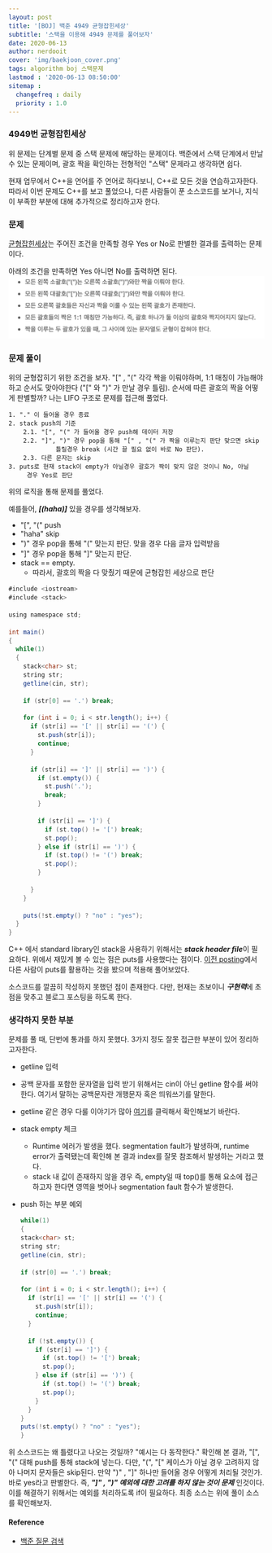 ```yaml
---
layout: post
title: '[BOJ] 백준 4949 균형잡힌세상'
subtitle: '스택을 이용해 4949 문제를 풀어보자'
date: 2020-06-13
author: nerdooit
cover: 'img/baekjoon_cover.png'
tags: algorithm boj 스택문제
lastmod : '2020-06-13 08:50:00'
sitemap :
  changefreq : daily
  priority : 1.0
---
```

### 4949번 균형잡힌세상
위 문제는 단계별 문제 중 스택 문제에 해당하는 문제이다. 백준에서 스택 단계에서 만날 수
있는 문제이며, 괄호 짝을 확인하는 전형적인 "스택" 문제라고 생각하면 쉽다.

현재 업무에서 C++을 언어를 주 언어로 하다보니, C++로 모든 것을 연습하고자한다.
따라서 이번 문제도 C++를 보고 풀었으나, 다른 사람들이 푼 소스코드를 보거나,
	지식이 부족한 부분에 대해 추가적으로 정리하고자 한다.

### 문제
 [균형잡힌세상](https://www.acmicpc.net/problem/4949)는 주어진 조건을 만족할
 경우 Yes or No로 판별한 결과를 출력하는 문제이다.

아래의 조건을 만족하면 Yes 아니면 No를 출력하면 된다.
![고양이 출력](/img/baekjoon_stack_problem1.png)

### 문제 풀이
 위의 균형잡히기 위한 조건을 보자. "[" , "(" 각각 짝을 이뤄야하며, 1:1 매칭이 가능해야하고 순서도 맞아야한다 ("[" 와 ")" 가 만날 경우 틀림). 순서에 따른 괄호의 짝을 어떻게 판별할까? 나는 LIFO 구조로 문제를 접근해 풀었다.

	1. "." 이 들어올 경우 종료
	2. stack push의 기준
		2.1. "[", "(" 가 들어올 경우 push해 데이터 저장
		2.2. "]", ")" 경우 pop을 통해 "[" , "(" 가 짝을 이루는지 판단 맞으면 skip
				 틀릴경우 break (시간 끌 필요 없이 바로 No 판단).
		2.3. 다른 문자는 skip
	3. puts로 현재 stack이 empty가 아닐경우 괄호가 짝이 맞지 않은 것이니 No, 아닐
		 경우 Yes로 판단

 위의 로직을 통해 문제를 풀었다.

 예를들어, ***[(haha)]*** 있을 경우를 생각해보자.
 - "[", "(" push
 - "haha" skip
 - ")" 경우 pop을 통해 "(" 맞는지 판단. 맞을 경우 다음 글자 입력받음
 - "]" 경우 pop을 통해 "]" 맞는지 판단.
 - stack == empty.
	- 따라서, 괄호의 짝을 다 맞췄기 때문에 균형잡힌 세상으로 판단

```java
#include <iostream>
#include <stack>

using namespace std;

int main()
{
  while(1)
  {
    stack<char> st;
    string str;
    getline(cin, str);

    if (str[0] == '.') break;

    for (int i = 0; i < str.length(); i++) {
      if (str[i] == '[' || str[i] == '(') {
        st.push(str[i]);
        continue;
      }

      if (str[i] == ']' || str[i] == ')') {
        if (st.empty()) {
          st.push('.');
          break;
        }

        if (str[i] == ']') {
          if (st.top() != '[') break;
          st.pop();
        } else if (str[i] == ')') {
          if (st.top() != '(') break;
          st.pop();
        }

      }
    }

    puts(!st.empty() ? "no" : "yes");
  }
}
```
C++ 에서 standard library인 stack을 사용하기 위해서는 ***stack header file***이
필요하다. 위에서 재밌게 볼 수 있는 점은 puts를 사용했다는 점이다. [이전 posting](https://nerdooit.github.io/2020/06/06/baekjoon_9012.html)에서 다른 사람이 puts를 활용하는 것을 봤으며 적용해 풀어보았다.

소스코드를 깔끔히 작성하지 못했던 점이 존재한다. 다만, 현재는 초보이니
***구현력***에 초점을 맞추고 블로그 포스팅을 하도록 한다.

### 생각하지 못한 부분
문제를 풀 때, 단번에 통과를 하지 못했다. 3가지 정도 잘못 접근한 부분이 있어
정리하고자한다.

- getline 입력
 - 공백 문자를 포함한 문자열을 입력 받기 위해서는 cin이 아닌 getline 함수를
 써야한다. 여기서 말하는 공백문자란 개행문자 혹은 띄워쓰기를 말한다.
 - getline 같은 경우 다룰 이야기가 많아 [여기]()를 클릭해서 확인해보기 바란다.

- stack empty 체크
	- Runtime 에러가 발생을 했다. segmentation fault가 발생하며, runtime error가
	출력됐는데 확인해 본 결과 index를 잘못 참조해서 발생하는 거라고 했다.
	- stack 내 값이 존재하지 않을 경우 즉, empty일 때 top()를 통해 요소에
	접근하고자 한다면 영역을 벗어나 segmentation fault 함수가 발생한다.

- push 하는 부분 예외

	```java
	while(1)
  {
    stack<char> st;
    string str;
    getline(cin, str);

    if (str[0] == '.') break;

    for (int i = 0; i < str.length(); i++) {
      if (str[i] == '[' || str[i] == '(') {
        st.push(str[i]);
        continue;
      }

      if (!st.empty()) {
        if (str[i] == ']') {
          if (st.top() != '[') break;
          st.pop();
        } else if (str[i] == ')') {
          if (st.top() != '(') break;
          st.pop();
        }
      }
    }
    puts(!st.empty() ? "no" : "yes");
  }
	```

위 소스코드는 왜 틀렸다고 나오는 것일까? "예시는 다 동작한다." 확인해 본 결과,
	"[", "(" 대해 push를 통해 stack에 넣는다. 다만, "(", "[" 케이스가 아닐 경우
	고려하지 않아 나머지 문자들은 skip된다. 만약 ")" , "]" 하나만 들어올 경우
	어떻게 처리될 것인가. 바로 yes라고 판별한다. 즉, ***"]" , ")" 예외에 대한 고려를
	하지 않는 것이 문제*** 인것이다. 이를 해결하기 위해서는 예외를 처리하도록 if이
	필요하다. 최종 소스는 위에 풀이 소스를 확인해보자.

#### Reference
- [백준 질문 검색](https://www.acmicpc.net/board/search/all/problem/4949)
